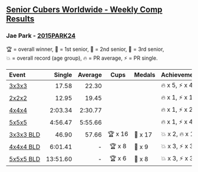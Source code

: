<style>table {white-space: nowrap;}</style>

## [Senior Cubers Worldwide - Weekly Comp Results](/scw-comp/results/)
### Jae Park - [2015PARK24](https://www.worldcubeassociation.org/persons/2015PARK24)

<span style="white-space: nowrap;">🏆 = overall winner</span>, <span style="white-space: nowrap;">🥇 = 1st senior</span>, <span style="white-space: nowrap;">🥈 = 2nd senior</span>, <span style="white-space: nowrap;">🥉 = 3rd senior</span>, <span style="white-space: nowrap;">💥 = overall record (age group)</span>, <span style="white-space: nowrap;">🔥 = PR average</span>, <span style="white-space: nowrap;">⚡ = PR single</span>.

| Event | Single | Average | Cups | Medals | Achievements|
| :-- | --: | --: | :--: | :-- | :-- |
| [3x3x3](333.md) | 17.58 | 22.30 |  |  | 🔥 x 5, ⚡ x 4 |
| [2x2x2](222.md) | 12.95 | 19.45 |  |  | 🔥 x 1, ⚡ x 1 |
| [4x4x4](444.md) | 2:03.34 | 2:30.77 |  |  | 🔥 x 1, ⚡ x 2 |
| [5x5x5](555.md) | 4:56.47 | 5:55.66 |  |  | 🔥 x 1, ⚡ x 4 |
| [3x3x3 BLD](333bf.md) | 46.90 | 57.66 | 🏆 x 16 | 🥇 x 17 | 💥 x 2, 🔥 x 1, ⚡ x 2 |
| [4x4x4 BLD](444bf.md) | 6:01.41 | - | 🏆 x 8 | 🥇 x 9 | 💥 x 3, ⚡ x 3 |
| [5x5x5 BLD](555bf.md) | 13:51.60 | - | 🏆 x 6 | 🥇 x 8 | 💥 x 3, ⚡ x 3 |

<!-- Global site tag (gtag.js) - Google Analytics -->
<script async src="https://www.googletagmanager.com/gtag/js?id=UA-86348435-3"></script>
<script>window.dataLayer = window.dataLayer || []; function gtag() {dataLayer.push(arguments);} gtag('js', new Date()); gtag('config', 'UA-86348435-3');</script>
